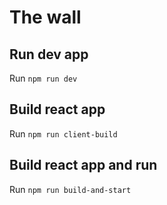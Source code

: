 # The wall

## Run dev app
Run `npm run dev`

## Build react app
Run `npm run client-build`

## Build react app and run
Run `npm run build-and-start`
